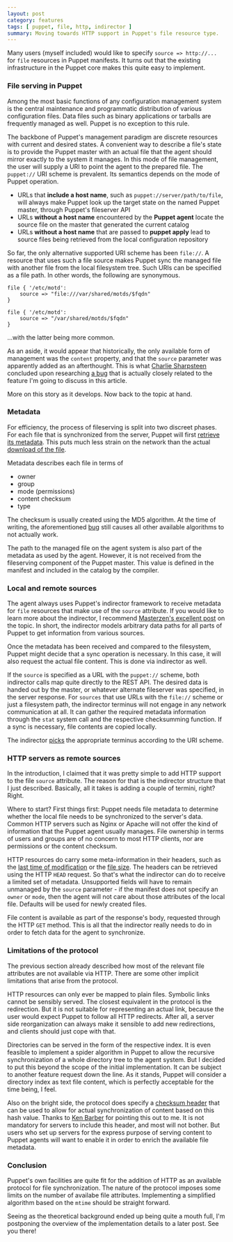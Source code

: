 ```yaml
---
layout: post
category: features
tags: [ puppet, file, http, indirector ]
summary: Moving towards HTTP support in Puppet's file resource type.
---
```


Many users (myself included) would like to specify `source => http://...`
for `file` resources in Puppet manifests. It turns out that the existing
infrastructure in the Puppet core makes this quite easy to implement.

### File serving in Puppet

Among the most basic functions of any configuration management system is the
central maintenance and programmatic distribution of various configuration files.
Data files such as binary applications or tarballs are frequently managed as well.
Puppet is no exception to this rule.

The backbone of Puppet's management paradigm are discrete resources with
current and desired states. A convenient way to describe a file's state
is to provide the Puppet master with an actual file that the agent should mirror exactly
to the system it manages.  In this mode of file management, the user will supply a URI to point the agent
to the prepared file. The `puppet://` URI scheme is prevalent. Its semantics
depends on the mode of Puppet operation.

 * URLs that **include a host name**, such as `puppet://server/path/to/file`,
   will always make Puppet look up the target state on the named Puppet master,
   through Puppet's fileserver API
 * URLs **without a host name** encountered by the **Puppet agent** locate
   the source file on the master that generated the current catalog
 * URLs **without a host name** that are passed to **puppet apply** lead to
   source files being retrieved from the local configuration repository

So far, the only alternative supported URI scheme has been `file://`.
A resource that uses such a file source makes Puppet sync the managed
file with another file from the local filesystem tree. Such URIs can
be specified as a file path.  In other words, the following are
synonymous.

    file { '/etc/motd':
        source => "file:///var/shared/motds/$fqdn"
    }

    file { '/etc/motd':
        source => "/var/shared/motds/$fqdn"
    }

...with the latter being more common.

As an aside, it would appear that historically, the only available form of
management was the `content`
property, and that the `source` parameter was apparently added as an afterthought.
This is what [Charlie Sharpsteen](http://www.sharpsteen.net) concluded upon
researching [a bug](https://tickets.puppetlabs.com/browse/PUP-1208) that is
actually closely related to the feature I'm going to discuss in this article.

More on this story as it develops. Now back to the topic at hand.

### Metadata

For efficiency, the process of fileserving is split into two discreet phases.
For each file that is synchronized from the server, Puppet will first
[retrieve its metadata](https://github.com/ffrank/puppet/blob/6b96e48ea3fb060ee3d6ac6fcc75f9b2b34bcb76/lib/puppet/type/file/source.rb#L178). This puts much less strain on the network than the actual
[download of the file](https://github.com/ffrank/puppet/blob/6b96e48ea3fb060ee3d6ac6fcc75f9b2b34bcb76/lib/puppet/type/file/source.rb#L103).

Metadata describes each file in terms of

* owner
* group
* mode (permissions)
* content checksum
* type

The checksum is usually created using the MD5 algorithm. At the time of
writing, the aforementioned [bug](https://tickets.puppetlabs.com/browse/PUP-1208)
still causes all other available algorithms to not actually work.

The path to the managed file on the agent system is also part of the metadata as
used by the agent.
However, it is not received from the fileserving component of the Puppet master.
This value is defined in the manifest and included in the catalog by the compiler.

### Local and remote sources

The agent always uses Puppet's indirector framework to receive metadata
for `file` resources that make use of the `source` attribute. If you would like
to learn more about the indirector, I recommend [Masterzen's
excellent post](http://www.masterzen.fr/2011/12/11/the-indirector-puppet-extensions-points-3/)
on the topic.  In short, the
indirector models arbitrary data paths for all parts of Puppet to get information
from various sources.

Once the metadata has been received and compared to the filesystem, Puppet might
decide that a sync operation is necessary. In this case, it will also request
the actual file content. This is done via indirector as well.

If the `source` is specified as a URL with the `puppet://` scheme, both indirector calls
map quite directly to the REST API. The desired data is handed out by the master,
or whatever alternate fileserver was specified, in the server response.
For `sources` that use URLs with the `file://` scheme or just a filesystem path,
the indirector terminus will not engage in any network communication at all.
It can gather the required metadata information through the `stat` system call and the
respective checksumming function.
If a sync is necessary, file contents are copied locally.

The indirector [picks](https://github.com/ffrank/puppet/blob/6b96e48ea3fb060ee3d6ac6fcc75f9b2b34bcb76/lib/puppet/file_serving/terminus_selector.rb#L15-26)
the appropriate terminus according to the URI scheme.

### HTTP servers as remote sources

In the introduction, I claimed that it was pretty simple to add HTTP support
to the file `source` attribute. The reason for that is the indirector structure
that I just described. Basically, all it takes is adding a couple of termini, right? Right.

Where to start? First things first: Puppet needs file metadata to determine
whether the local file needs to be synchronized to the server's data. Common
HTTP servers such as Nginx or Apache will not offer the kind of information
that the Puppet agent usually manages. File ownership in terms of users and groups
are of no concern to most HTTP clients, nor are permissions or the
content checksum.

HTTP resources do carry some meta-information in their headers, such as the
[last time of modification](http://www.w3.org/Protocols/rfc2616/rfc2616-sec14.html#sec14.29)
or the [file size](http://www.w3.org/Protocols/rfc2616/rfc2616-sec14.html#sec14.13).
The headers can be retrieved using the HTTP `HEAD` request. So that's what
the indirector can do to receive a limited set of metadata. Unsupported fields
will have to remain unmanaged by the `source` parameter - if the manifest
does not specify an `owner` or `mode`, then the agent will not care about those
attributes of the local file. Defaults will be used for newly created files.

File content is available as part of the response's body, requested through
the HTTP `GET` method. This is all that the indirector really needs to do
in order to fetch data for the agent to synchronize.

### Limitations of the protocol

The previous section already described how most of the relevant file attributes
are not available via HTTP. There are some other implicit limitations that arise
from the protocol.

HTTP resources can only ever be mapped to plain files. Symbolic links cannot
be sensibly served. The closest equivalent in the protocol is the redirection.
But it is not suitable for representing an actual link, because the user would
expect Puppet to follow all HTTP redirects. After all, a server side reorganization
can always make it sensible to add new redirections, and clients should just cope
with that.

Directories can be served in the form of the respective index. It is even feasible
to implement a spider algorithm in Puppet to allow the recursive synchronization
of a whole directory tree to the agent system. But I decided to put this beyond
the scope of the initial implementation. It can be subject to another feature
request down the line. As it stands, Puppet will consider a directory index as
text file content, which is perfectly acceptable for the time being, I feel.

Also on the bright side, the protocol does specify a
[checksum header](http://www.w3.org/Protocols/rfc2616/rfc2616-sec14.html#sec14.15)
that can be used to allow for actual synchronization of content based on
this hash value. Thanks to [Ken Barber](https://uk.linkedin.com/in/kennethbarber)
for pointing this out to me. It is not mandatory for servers to include this header,
and most will not bother. But users who set up servers for the express purpose of
serving content to Puppet agents will want to enable it in order to enrich
the available file metadata.

### Conclusion

Puppet's own facilities are quite fit for the addition of HTTP as an available protocol
for file synchronization. The nature of the protocol imposes some limits on the
number of availabe file attributes. Implementing a simplified
algorithm based on the `mtime` should be straight forward.

Seeing as the theoretical background ended up being quite a mouth full,
I'm postponing the overview of the implementation details to a later post. See you there!
